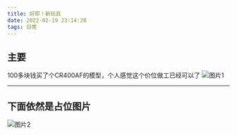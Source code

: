 ```yaml
---
title: 好耶！新玩具
date: 2022-02-19 23:14:28
tags: 日常
---
```

## 主要
100多块钱买了个CR400AF的模型，个人感觉这个价位做工已经可以了
![图片1](https://yunling.de/img/2022/02/19/好耶！新玩具/IMG_3934.jpg)
***
## 下面依然是占位图片
![图片2](https://yunling.de/img/2022/02/19/好耶！新玩具/2.jpg)